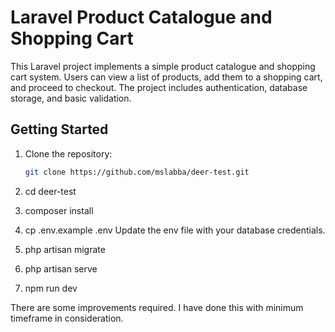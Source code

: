# Laravel Product Catalogue and Shopping Cart

This Laravel project implements a simple product catalogue and shopping cart system. Users can view a list of products, add them to a shopping cart, and proceed to checkout. The project includes authentication, database storage, and basic validation.

## Getting Started

1. Clone the repository:

   ```bash
   git clone https://github.com/mslabba/deer-test.git

2. cd deer-test
3. composer install
4. cp .env.example .env 
    Update the env file with your database credentials.  
5. php artisan migrate
6. php artisan serve
7. npm run dev


There are some improvements required. I have done this with minimum timeframe in consideration. 
